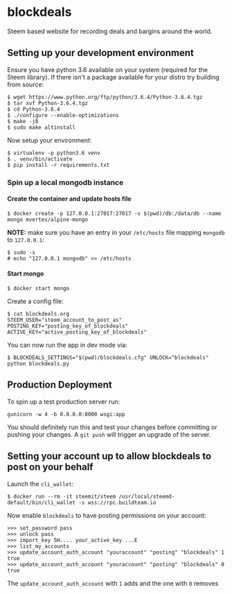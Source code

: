 # blockdeals

Steem based website for recording deals and bargins around the world.

## Setting up your development environment

Ensure you have python 3.6 available on your system (required for
the Steem library). If there isn't a package available for your
distro try building from source:

```
$ wget https://www.python.org/ftp/python/3.6.4/Python-3.6.4.tgz
$ tar xvf Python-3.6.4.tgz
$ cd Python-3.6.4
$ ./configure --enable-optimizations
$ make -j8
$ sudo make altinstall
```

Now setup your environment:

```
$ virtualenv -p python3.6 venv
$ . venv/bin/activate
$ pip install -r requirements.txt
```

### Spin up a local mongodb instance

#### Create the container and update hosts file

```
$ docker create -p 127.0.0.1:27017:27017 -v $(pwd)/db:/data/db --name mongo mvertes/alpine-mongo
```

**NOTE:** make sure you have an entry in your `/etc/hosts` file mapping `mongodb` to
`127.0.0.1`:

```
$ sudo -s
# echo "127.0.0.1 mongodb" >> /etc/hosts
```

#### Start mongo

```
$ docker start mongo
```

Create a config file:

```
$ cat blockdeals.org
STEEM_USER="steem_account_to_post_as"
POSTING_KEY="posting_key_of_blockdeals"
ACTIVE_KEY="active_posting_key_of_blockdeals"
```

You can now run the app in dev mode via:

```
$ BLOCKDEALS_SETTINGS="$(pwd)/blockdeals.cfg" UNLOCK="blockdeals" python blockdeals.py
```

## Production Deployment

To spin up a test production server run:

```
gunicorn -w 4 -b 0.0.0.0:8000 wsgi:app
```

You should definitely run this and test your changes before committing or
pushing your changes.  A `git push` will trigger an upgrade of the server.

## Setting your account up to allow blockdeals to post on your behalf

Launch the `cli_wallet`:

```
$ docker run --rm -it steemit/steem /usr/local/steemd-default/bin/cli_wallet -s wss://rpc.buildteam.io
```

Now enable `blockdeals` to have posting permissions on your account:

```
>>> set_password pass
>>> unlock pass
>>> import_key 5H.... your_active_key ...E
>>> list_my_accounts
>>> update_account_auth_account "youraccount" "posting" "blockdeals" 1 true
>>> update_account_auth_account "youraccount" "posting" "blockdeals" 0 true
```

The `update_account_auth_account` with `1` adds and the one with `0` removes
